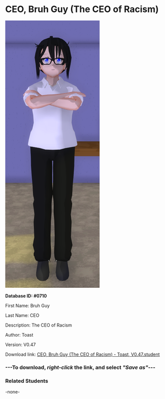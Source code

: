 # CEO, Bruh Guy (The CEO of Racism)

<img src="Files/Images/CEO, Bruh Guy (The CEO of Racism).png" title="CEO, Bruh Guy (The CEO of Racism) - Toast, V0.47">

**Database ID: #0710**

First Name: Bruh Guy

Last Name: CEO

Description: The CEO of Racism

Author: Toast

Version: V0.47

Download link: <a href="https://raw.githubusercontent.com/Arbiter1223/Daigaku-Gurashi-Custom-Students/master/Files/Studen%20Files/CEO%2C%20Bruh%20Guy%20(The%20CEO%20of%20Racism)%20-%20Toast%2C%20V0.47.student">CEO, Bruh Guy (The CEO of Racism) - Toast, V0.47.student</a>

### ---**To download, _right-click_ the link, and select _"Save as"_**---

### Related Students

-none-
